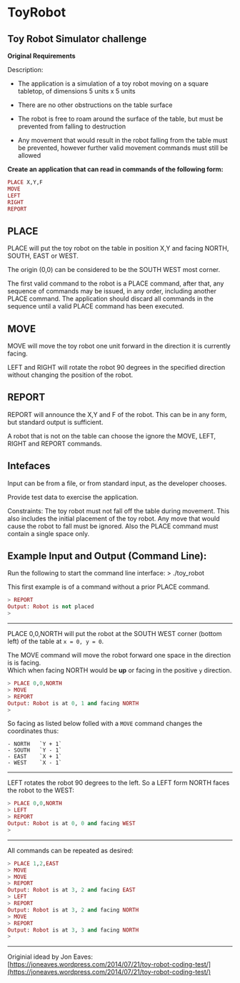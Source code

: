 # ToyRobot

## Toy Robot Simulator challenge

**Original Requirements**

Description:

- The application is a simulation of a toy robot moving on a square tabletop, of dimensions 5 units x 5 units

- There are no other obstructions on the table surface

- The robot is free to roam around the surface of the table, but must be prevented from falling to destruction

- Any movement that would result in the robot falling from the table must be prevented, however further valid movement commands must still be allowed


**Create an application that can read in commands of the following form:**

```elixir
PLACE X,Y,F
MOVE
LEFT
RIGHT
REPORT
```

## PLACE

PLACE will put the toy robot on the table in position X,Y and facing NORTH, SOUTH, EAST or WEST.

The origin (0,0) can be considered to be the SOUTH WEST most corner.

The first valid command to the robot is a PLACE command, after that, any sequence of commands may be issued, in any order, including another PLACE command. The application should discard all commands in the sequence until a valid PLACE command has been executed.

## MOVE

MOVE will move the toy robot one unit forward in the direction it is currently facing.

LEFT and RIGHT will rotate the robot 90 degrees in the specified direction without changing the position of the robot.

## REPORT

REPORT will announce the X,Y and F of the robot. This can be in any form, but standard output is sufficient.

A robot that is not on the table can choose the ignore the MOVE, LEFT, RIGHT and REPORT commands.

## Intefaces

Input can be from a file, or from standard input, as the developer chooses.

Provide test data to exercise the application.

Constraints: The toy robot must not fall off the table during movement. This also includes the initial placement of the toy robot. Any move that would cause the robot to fall must be ignored. Also the PLACE command must contain a single space only.

## Example Input and Output (Command Line):

Run the following to start the command line interface:
    > ./toy_robot

This first example is of a command without a prior PLACE command.
```elixir
> REPORT
Output: Robot is not placed
>
```
  --------------------------------------------------------------------------------
PLACE 0,0,NORTH will put the robot at the SOUTH WEST corner (bottom left) of the table
at `x = 0, y = 0`.

The MOVE command will move the robot forward one space in the direction is is facing.   
Which when facing NORTH would be **up** or facing in the positive `y` direction.
```elixir
> PLACE 0,0,NORTH
> MOVE
> REPORT
Output: Robot is at 0, 1 and facing NORTH
>
```
So facing as listed below folled with a `MOVE` command changes the coordinates thus:

    - NORTH   `Y + 1`
    - SOUTH   `Y - 1` 
    - EAST    `X + 1`
    - WEST    `X - 1`
  --------------------------------------------------------------------------------
LEFT rotates the robot 90 degrees to the left. So a LEFT form NORTH faces the robot to the WEST:
```elixir
> PLACE 0,0,NORTH
> LEFT
> REPORT
Output: Robot is at 0, 0 and facing WEST
>
```

   --------------------------------------------------------------------------------
All commands can be repeated as desired:
```elixir
> PLACE 1,2,EAST
> MOVE
> MOVE
> REPORT
Output: Robot is at 3, 2 and facing EAST
> LEFT
> REPORT
Output: Robot is at 3, 2 and facing NORTH
> MOVE
> REPORT
Output: Robot is at 3, 3 and facing NORTH
>
```
----------------
Originial idead by Jon Eaves: [https://joneaves.wordpress.com/2014/07/21/toy-robot-coding-test/](https://joneaves.wordpress.com/2014/07/21/toy-robot-coding-test/)